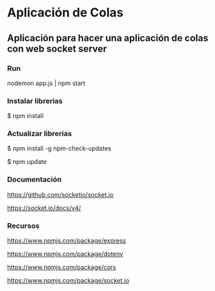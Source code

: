 # Aplicación de Colas

## Aplicación para hacer una aplicación de colas con web socket server

### Run

nodemon app.js | npm start

### Instalar librerias
$ npm install

### Actualizar librerias

$ npm install -g npm-check-updates

$ npm update

### Documentación

https://github.com/socketio/socket.io

https://socket.io/docs/v4/


### Recursos

https://www.npmjs.com/package/express

https://www.npmjs.com/package/dotenv

https://www.npmjs.com/package/cors

https://www.npmjs.com/package/socket.io

